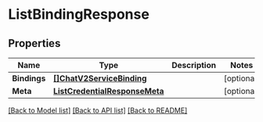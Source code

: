 # ListBindingResponse

## Properties

Name | Type | Description | Notes
------------ | ------------- | ------------- | -------------
**Bindings** | [**[]ChatV2ServiceBinding**](chat.v2.service.binding.md) |  |[optional] 
**Meta** | [**ListCredentialResponseMeta**](ListCredentialResponse_meta.md) |  |[optional] 

[[Back to Model list]](../README.md#documentation-for-models) [[Back to API list]](../README.md#documentation-for-api-endpoints) [[Back to README]](../README.md)


